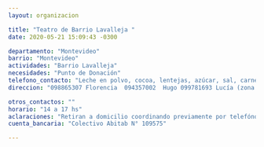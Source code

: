 ```yaml
---
layout: organizacion

title: "Teatro de Barrio Lavalleja "
date: 2020-05-21 15:09:43 -0300

departamento: "Montevideo"
barrio: "Montevideo"
actividades: "Barrio Lavalleja"
necesidades: "Punto de Donación"
telefono_contacto: "Leche en polvo, cocoa, lentejas, azúcar, sal, carne, condimentos, polvo de hornear, pulpa de tomate, frutas, verduras, guantes, alcohol gel"
direccion: "098865307 Florencia  094357002  Hugo 099781693 Lucía (zona Centro)      "

otros_contactos: ""
horario: "14 a 17 hs"
aclaraciones: "Retiran a domicilio coordinando previamente por telefóno"
cuenta_bancaria: "Colectivo Abitab N° 109575"

---
```

